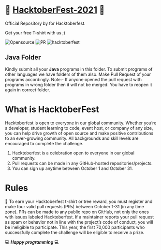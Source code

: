 
# 🎃 [HacktoberFest-2021](https://hacktoberfest.digitalocean.com/) 🎃

Official Repository by for Hacktoberfest.

Get your free T-shirt with us ;)

![Opensource](https://img.shields.io/badge/openSource-%E2%9D%A4-blue) ![PR](https://img.shields.io/badge/PRs-welcome-green) ![hacktoberfest](https://img.shields.io/badge/Hacktoberfest-2021-red)

## Java Folder
Kindly submit all your **Java** programs in this folder. 
To submit programs of other languages we have folders of them also. Make Pull Request of your programs accordingly.
Note:- If anyone opened the pull request with programs in wrong folder then it will not be merged. You have to reopen it again in correct folder.

# What is HacktoberFest
Hacktoberfest is open to everyone in our global community. Whether you’re a developer, student learning to code, event host, or company of any size, you can help drive growth of open source and make positive contributions to an ever-growing community. All backgrounds and skill levels are encouraged to complete the challenge.

1. Hacktoberfest is a celebration open to everyone in our global community.
2. Pull requests can be made in any GitHub-hosted repositories/projects.
3. You can sign up anytime between October 1 and October 31.

# Rules
  🌟 To earn your Hacktoberfest t-shirt or tree reward, you must register and make four valid pull requests (PRs) between October 1-31 (in any time zone). PRs can be made to any public repo on GitHub, not only the ones with issues labeled Hacktoberfest. If a maintainer reports your pull request as spam or behavior not in line with the project’s code of conduct, you will be ineligible to participate. This year, the first 70,000 participants who successfully complete the challenge will be eligible to receive a prize.

  💻 ***Happy programming*** 💻